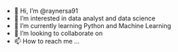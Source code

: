 - 👋 Hi, I’m @raynersa91
- 👀 I’m interested in data analyst and data science
- 🌱 I’m currently learning Python and Machine Learning
- 💞️ I’m looking to collaborate on
- 📫 How to reach me ...

<!---
raynersa91/raynersa91 is a ✨ special ✨ repository because its `README.md` (this file) appears on your GitHub profile.
You can click the Preview link to take a look at your changes.
--->
